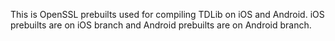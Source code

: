 This is OpenSSL prebuilts used for compiling TDLib on iOS and Android.
iOS prebuilts are on iOS branch and Android prebuilts are on Android branch.